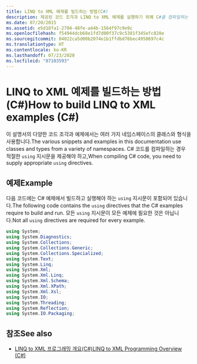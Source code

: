 ```yaml
---
title: LINQ to XML 예제를 빌드하는 방법(C#)
description: 제공된 코드 조각과 LINQ to XML 예제를 실행하기 위해 C#을 컴파일하는 데 필요한 적절한 using 지시문을 제공합니다.
ms.date: 07/20/2015
ms.assetid: e5d18fa1-2704-48fe-a44b-1564f97c9e9c
ms.openlocfilehash: f54944dcb68e1fd7d00f37c9c5381f345efc820e
ms.sourcegitcommit: 04022ca5d00b2074e1b1ffdbd76bec4950697c4c
ms.translationtype: HT
ms.contentlocale: ko-KR
ms.lasthandoff: 07/23/2020
ms.locfileid: "87103593"
---
```

# <a name="how-to-build-linq-to-xml-examples-c"></a><span data-ttu-id="43f04-103">LINQ to XML 예제를 빌드하는 방법(C#)</span><span class="sxs-lookup"><span data-stu-id="43f04-103">How to build LINQ to XML examples (C#)</span></span>
<span data-ttu-id="43f04-104">이 설명서의 다양한 코드 조각과 예제에서는 여러 가지 네임스페이스의 클래스와 형식을 사용합니다.</span><span class="sxs-lookup"><span data-stu-id="43f04-104">The various snippets and examples in this documentation use classes and types from a variety of namespaces.</span></span> <span data-ttu-id="43f04-105">C# 코드를 컴파일하는 경우 적절한 `using` 지시문을 제공해야 하고,</span><span class="sxs-lookup"><span data-stu-id="43f04-105">When compiling C# code, you need to supply appropriate `using` directives.</span></span>  
  
## <a name="example"></a><span data-ttu-id="43f04-106">예제</span><span class="sxs-lookup"><span data-stu-id="43f04-106">Example</span></span>  
 <span data-ttu-id="43f04-107">다음 코드에는 C# 예제에서 빌드하고 실행해야 하는 `using` 지시문이 포함되어 있습니다.</span><span class="sxs-lookup"><span data-stu-id="43f04-107">The following code contains the `using` directives that the C# examples require to build and run.</span></span> <span data-ttu-id="43f04-108">모든 `using` 지시문이 모든 예제에 필요한 것은 아닙니다.</span><span class="sxs-lookup"><span data-stu-id="43f04-108">Not all `using` directives are required for every example.</span></span>  
  
```csharp  
using System;  
using System.Diagnostics;  
using System.Collections;  
using System.Collections.Generic;  
using System.Collections.Specialized;  
using System.Text;  
using System.Linq;  
using System.Xml;  
using System.Xml.Linq;  
using System.Xml.Schema;  
using System.Xml.XPath;  
using System.Xml.Xsl;  
using System.IO;  
using System.Threading;  
using System.Reflection;  
using System.IO.Packaging;  
```  
  
## <a name="see-also"></a><span data-ttu-id="43f04-109">참조</span><span class="sxs-lookup"><span data-stu-id="43f04-109">See also</span></span>

- [<span data-ttu-id="43f04-110">LINQ to XML 프로그래밍 개요(C#)</span><span class="sxs-lookup"><span data-stu-id="43f04-110">LINQ to XML Programming Overview (C#)</span></span>](./linq-to-xml-overview.md)
